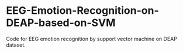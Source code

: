# EEG-Emotion-Recognition-on-DEAP-based-on-SVM
Code for EEG emotion recognition by support vector machine on DEAP dataset.
